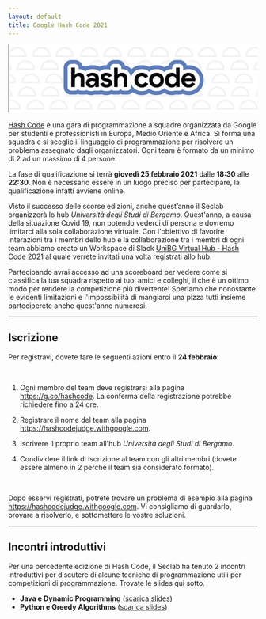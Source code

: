 ```yaml
---
layout: default
title: Google Hash Code 2021
---
```


<img class="img-responsive center-block"
     src="/assets/activities/hashcode/hashcode_2021.png" />
<br>

[Hash Code](https://codingcompetitions.withgoogle.com/hashcode) è una gara di
programmazione a squadre organizzata da Google per studenti e professionisti in
Europa, Medio Oriente e Africa. Si forma una squadra e si sceglie il linguaggio
di programmazione per risolvere un problema assegnato dagli organizzatori. Ogni
team è formato da un minimo di 2 ad un massimo di 4 persone.

La fase di qualificazione si terrà **giovedì 25 febbraio 2021** dalle **18:30**
alle **22:30**. Non è necessario essere in un luogo preciso per partecipare, la
qualificazione infatti avviene online.

Visto il successo delle scorse edizioni, anche quest’anno il Seclab organizzerà
lo hub *Università degli Studi di Bergamo*.
Quest'anno, a causa della situazione Covid 19, non potendo vederci di persona e
dovremo limitarci alla sola collaborazione virtuale.
Con l'obiettivo di favorire interazioni tra i membri dello hub e la
collaborazione tra i membri di ogni team abbiamo creato un Workspace di Slack
[UniBG Virtual Hub - Hash Code 2021](https://unibg-virtual-hub.slack.com) al
quale verrete invitati una volta registrati allo hub.

Partecipando avrai accesso ad una scoreboard per vedere come si classifica la
tua squadra rispetto ai tuoi amici e colleghi, il che è un ottimo modo per
rendere la competizione più divertente!
Speriamo che nonostante le evidenti limitazioni e l'impossibilità di mangiarci
una pizza tutti insieme parteciperete anche quest'anno numerosi.

--------------------------------------------------------------------------------

## Iscrizione


Per registravi, dovete fare le seguenti azioni entro il **24 febbraio**:

<br>

1. Ogni membro del team deve registrarsi alla pagina
   <https://g.co/hashcode>.
   La conferma della registrazione potrebbe richiedere fino a 24 ore.

2. Registrare il nome del team alla pagina <https://hashcodejudge.withgoogle.com>.

3. Iscrivere il proprio team all'hub *Università degli Studi di Bergamo*.

4. Condividere il link di iscrizione al team con gli altri membri
   (dovete essere almeno in 2 perché il team sia considerato formato).

<br>

Dopo esservi registrati, potrete trovare un problema di esempio alla pagina
<https://hashcodejudge.withgoogle.com>. Vi consigliamo di guardarlo,
provare a risolverlo, e sottomettere le vostre soluzioni.

--------------------------------------------------------------------------------

## Incontri introduttivi

Per una percedente edizione di Hash Code, il Seclab ha tenuto 2 incontri
introduttivi per discutere di alcune tecniche di programmazione utili per
competizioni di programmazione. Trovate le slides qui sotto.

* **Java e Dynamic Programming** ([scarica slides](/assets/activities/hashcode/unibg_seclab_hashcode_2018_java.pdf))
* **Python e Greedy Algorithms** ([scarica slides](/assets/activities/hashcode/unibg_seclab_hashcode_2018_python.pdf))
